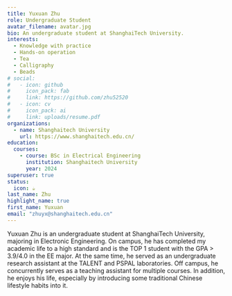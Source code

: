 ```yaml
---
title: Yuxuan Zhu
role: Undergraduate Student
avatar_filename: avatar.jpg
bio: An undergraduate student at ShanghaiTech University.
interests:
  - Knowledge with practice
  - Hands-on operation
  - Tea
  - Calligraphy
  - Beads
# social:
#   - icon: github
#     icon_pack: fab
#     link: https://github.com/zhu52520
#   - icon: cv
#     icon_pack: ai
#     link: uploads/resume.pdf
organizations:
  - name: Shanghaitech University
    url: https://www.shanghaitech.edu.cn/
education:
  courses:
    - course: BSc in Electrical Engineering
      institution: Shanghaitech University
      year: 2024
superuser: true
status:
  icon: ☕️
last_name: Zhu
highlight_name: true
first_name: Yuxuan
email: "zhuyx@shanghaitech.edu.cn"
---
```


Yuxuan Zhu is an undergraduate student at ShanghaiTech University, majoring in Electronic Engineering. On campus, he has completed my academic life to a high standard and is the TOP 1 student with the GPA > 3.9/4.0 in the EE major. At the same time, he served as an undergraduate research assistant at the TALENT and PSPAL laboratories. Off campus, he concurrently serves as a teaching assistant for multiple courses. In addition, he enjoys his life, especially by introducing some traditional Chinese lifestyle habits into it.